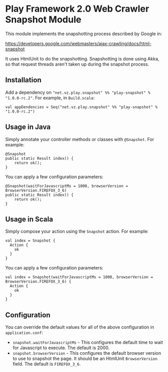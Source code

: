Play Framework 2.0 Web Crawler Snapshot Module
==============================================

This module implements the snapshotting process described by Google in:

https://developers.google.com/webmasters/ajax-crawling/docs/html-snapshot

It uses HtmlUnit to do the snapshotting.  Snapshotting is done using Akka, so that request threads aren't taken up
during the snapshot process.

Installation
------------

Add a dependency on ``"net.vz.play.snapshot" %% "play-snapshot" % "1.0.0-rc.2"``.  For example, in ``Build.scala``:

    val appDendencies = Seq("net.vz.play.snapshot" %% "play-snapshot" % "1.0.0-rc.2")

Usage in Java
-------------

Simply annotate your controller methods or classes with ``@Snapshot``.  For example:

    @Snapshot
    public static Result index() {
        return ok();
    }

You can apply a few configuration parameters:

    @Snapshot(waitForJavascriptMs = 1000, browserVersion = BrowserVersion.FIREFOX_3_6)
    public static Result index() {
        return ok();
    }

Usage in Scala
--------------

Simply compose your action using the ``Snapshot`` action.  For example:

    val index = Snapshot {
      Action {
        ok
      }
    }

You can apply a few configuration parameters:

    val index = Snapshot(waitForJavascriptMs = 1000, browserVersion = BrowserVersion.FIREFOX_3_6) {
      Action {
        ok
      }
    }

Configuration
-------------

You can override the default values for all of the above configuration in ``application.conf``:

- ``snapshot.waitForJavascriptMs`` - This configures the default time to wait for Javascript to execute.  The default is 2000.
- ``snapshot.browserVersion`` - This configures the default browser version to use to snapshot the page.  It should be an HtmlUnit ``BrowserVersion`` field.  The default is ``FIREFOX_3_6``.
